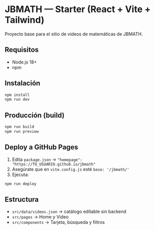 # JBMATH — Starter (React + Vite + Tailwind)

Proyecto base para el sitio de videos de matemáticas de JBMATH.

## Requisitos
- Node.js 18+
- npm

## Instalación
```bash
npm install
npm run dev
```

## Producción (build)
```bash
npm run build
npm run preview
```

## Deploy a GitHub Pages
1. Edita `package.json` → `"homepage": "https://TU_USUARIO.github.io/jbmath"`
2. Asegúrate que en `vite.config.js` esté `base: '/jbmath/'`
3. Ejecuta:
```bash
npm run deploy
```

## Estructura
- `src/data/videos.json` → catálogo editable sin backend
- `src/pages` → Home y Video
- `src/components` → Tarjeta, búsqueda y filtros
